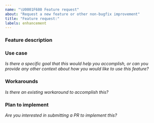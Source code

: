 ```yaml
---
name: "\U0001F680 Feature request"
about: "Request a new feature or other non-bugfix improvement"
title: "Feature request:"
labels: enhancement
---
```


### Feature description

### Use case

_Is there a specific goal that this would help you accomplish, or can you
provide any other context about how you would like to use this feature?_

### Workarounds

_Is there an existing workaround to accomplish this?_

### Plan to implement

_Are you interested in submitting a PR to implement this?_
